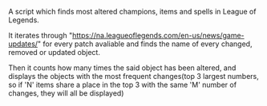 A script which finds most altered champions, items and spells in League of Legends.

It iterates through "https://na.leagueoflegends.com/en-us/news/game-updates/" for every patch avaliable and finds the name of every changed, removed or updated object.

Then it counts how many times the said object has been altered, and displays the objects with the most frequent changes(top 3 largest numbers, so if 'N' items share a place in the top 3 with the same 'M' number of changes, they will all be displayed)

